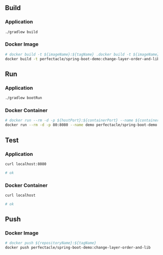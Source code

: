 ## Build
### Application
```bash
./gradlew build
```

### Docker Image
```bash
# docker build -t ${imageName}:${tagName} .docker build -t ${imageName}:${tagName} .
docker build -t perfectacle/spring-boot-demo:change-layer-order-and-lib .
```

## Run
### Application
```bash
./gradlew bootRun
```

### Docker Container
```bash
# docker run --rm -d -p ${hostPort}:${containerPort} --name ${containerName} ${imageName}:${tagName}
docker run --rm -d -p 80:8080 --name demo perfectacle/spring-boot-demo:change-layer-order-and-lib
```

## Test
### Application
```bash
curl localhost:8080

# ok
```

### Docker Container
```bash
curl localhost

# ok
```

## Push
### Docker Image
```bash
# docker push ${repositoryName}:${tagName}
docker push perfectacle/spring-boot-demo:change-layer-order-and-lib
```